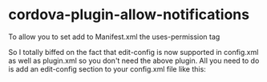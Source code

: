 # cordova-plugin-allow-notifications

To allow you to set add to Manifest.xml the uses-permission tag


So I totally biffed on the fact that edit-config is now supported in config.xml as well as plugin.xml so you don't need the above plugin. All you need to do is add an edit-config section to your config.xml file like this:

<platform name="android">
    <edit-config file="AndroidManifest.xml"
                 target="/manifest/application"
                 mode="merge">
        <application android:allowBackup="false"/>
    </edit-config>
</platform>

